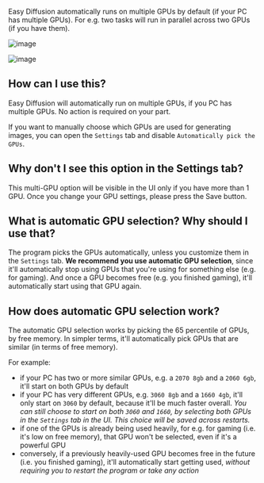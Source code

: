 Easy Diffusion automatically runs on multiple GPUs by default (if your PC has multiple GPUs). For e.g. two tasks will run in parallel across two GPUs (if you have them).

![image](https://user-images.githubusercontent.com/844287/202389537-3114474a-a850-49c7-800d-8db891e93fd9.png)

![image](https://user-images.githubusercontent.com/844287/202389573-8406ef69-0f58-402c-a6b2-2fbc135c0c89.png)


## How can I use this?
Easy Diffusion will automatically run on multiple GPUs, if you PC has multiple GPUs. No action is required on your part.

If you want to manually choose which GPUs are used for generating images, you can open the `Settings` tab and disable `Automatically pick the GPUs`.

## Why don't I see this option in the Settings tab?
This multi-GPU option will be visible in the UI only if you have more than 1 GPU. Once you change your GPU settings, please press the Save button.

## What is automatic GPU selection? Why should I use that?
The program picks the GPUs automatically, unless you customize them in the `Settings` tab. **We recommend you use automatic GPU selection**, since it'll automatically stop using GPUs that you're using for something else (e.g. for gaming). And once a GPU becomes free (e.g. you finished gaming), it'll automatically start using that GPU again.

## How does automatic GPU selection work?
The automatic GPU selection works by picking the 65 percentile of GPUs, by free memory. In simpler terms, it'll automatically pick GPUs that are similar (in terms of free memory).

For example:
- if your PC has two or more similar GPUs, e.g. a `2070 8gb` and a `2060 6gb`, it'll start on both GPUs by default
- if your PC has very different GPUs, e.g. `3060 8gb` and a `1660 4gb`, it'll only start on `3060` by default, because it'll be much faster overall. *You can still choose to start on both `3060` and `1660`, by selecting both GPUs in the `Settings` tab in the UI. This choice will be saved across restarts.*
- if one of the GPUs is already being used heavily, for e.g. for gaming (i.e. it's low on free memory), that GPU won't be selected, even if it's a powerful GPU
- conversely, if a previously heavily-used GPU becomes free in the future (i.e. you finished gaming), it'll automatically start getting used, *without requiring you to restart the program or take any action*